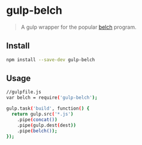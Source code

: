 # gulp-belch

> A gulp wrapper for the popular [belch](https://github.com/jessegavin/belch) program.

## Install

```bash
npm install --save-dev gulp-belch
```

## Usage

```bash
//gulpfile.js
var belch = require('gulp-belch');

gulp.task('build', function() {
  return gulp.src('*.js')
    .pipe(concat())
    .pipe(gulp.dest(dest))
    .pipe(belch());
});
```